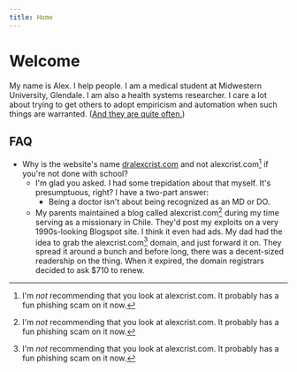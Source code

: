 ```yaml
---
title: Home
---
```


# Welcome
My name is Alex. I help people. I am a medical student at Midwestern University, Glendale. I am also a health systems researcher. I care a lot about trying to get others to adopt empiricism and automation when such things are warranted. ([And they are quite often.][Beh Econ])


## FAQ
- Why is the website's name [dralexcrist.com](dralexcrist.com) and not alexcrist.com[^1] if you're not done with school?
	- I'm glad you asked. I had some trepidation about that myself. It's presumptuous, right? I have a two-part answer:
		- Being a doctor isn't about being recognized as an MD or DO.
    - My parents maintained a blog called alexcrist.com[^1] during my time serving as a missionary in Chile. They'd post my exploits on a very 1990s-looking Blogspot site. I think it even had ads. My dad had the idea to grab the alexcrist.com[^1] domain, and just forward it on. They spread it around a bunch and before long, there was a decent-sized readership on the thing. When it expired, the domain registrars decided to ask \$710 to renew.

[^1]: I'm *not* recommending that you look at alexcrist.com. It probably has a fun phishing scam on it now.

[Beh Econ]: https://en.wikipedia.org/wiki/Behavioral_economics
